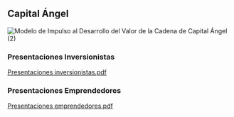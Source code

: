 ## Capital Ángel 
![_Modelo de Impulso al Desarrollo del Valor de la Cadena de Capital Ángel_ (2)](https://user-images.githubusercontent.com/54549413/63714678-e2635e00-c807-11e9-81f9-179699322379.png)

### Presentaciones Inversionistas 
[Presentaciones inversionistas.pdf](https://github.com/capital12/capitalangel.io/files/3542672/Presentaciones.inversionistas.pdf)

### Presentaciones Emprendedores  
[Presentaciones emprendedores.pdf](https://github.com/capital12/capitalangel.io/files/3542675/Presentaciones.emprendedores.pdf)
